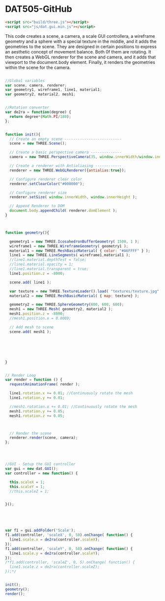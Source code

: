 # DAT505-GitHub
```html
<script src="build/three.js"></script>
<script src="js/dat.gui.min.js"></script>

```
This code creates a scene, a camera, a scale GUI controllera, a wireframe geometry and a sphere with a special texture in the middle, and it adds the geometries to the scene. They are designed in certain positions to express an aesthetic concept of  movement balance. Both 0f them are rotating. It then creates a WebGL renderer for the scene and camera, and it adds that viewport to the document.body element. Finally, it renders the geometries within the scene for the camera.

```javascript

//Global variables
var scene, camera, renderer;
var geometry1, wireframe1, line1, material1;
var geometry2, material2, mesh1;


//Rotation converter
var de2ra = function(degree) {
  return degree*(Math.PI/180);
};


function init(){
  // Create an empty scene --------------------------
  scene = new THREE.Scene();

  // Create a basic perspective camera --------------
  camera = new THREE.PerspectiveCamera(35, window.innerWidth/window.innerHeight, 300, 10000 );

  // Create a renderer with Antialiasing ------------
  renderer = new THREE.WebGLRenderer({antialias:true});

  // Configure renderer clear color
  renderer.setClearColor("#000000");

  // Configure renderer size
  renderer.setSize( window.innerWidth, window.innerHeight );

  // Append Renderer to DOM
  document.body.appendChild( renderer.domElement );
}



function geometry(){

  geometry1 = new THREE.IcosahedronBufferGeometry( 1500, 1 );
  wireframe1 = new THREE.WireframeGeometry( geometry1 );
  material1 = new THREE.MeshBasicMaterial( { color: "#A6FFFF" } );
  line1 = new THREE.LineSegments( wireframe1,material1 );
  //line1.material.depthTest = false;
  //line1.material.opacity = 1;
  //line1.material.transparent = true;
  line1.position.z = -8000;

  scene.add( line1 );

  var texture = new THREE.TextureLoader().load( "textures/texture.jpg" );
  material2 = new THREE.MeshBasicMaterial( { map: texture} );

  geometry2 = new THREE.SphereGeometry(600, 600, 600);
  mesh1 = new THREE.Mesh( geometry2, material2 );
  mesh1.position.z = -8000;
  //mesh1.position.x = 0.0009;

  // Add mesh to scene
  scene.add( mesh1 );






}


// Render Loop
var render = function () {
  requestAnimationFrame( render );

  line1.rotation.x += 0.01; //Continuously rotate the mesh
  line1.rotation.y += 0.01;

  //mesh1.rotation.x += 0.01; //Continuously rotate the mesh
  mesh1.rotation.y += 0.05;
  mesh1.rotation.z += 0.05;



  // Render the scene
  renderer.render(scene, camera);
};




//GUI - Setup the GUI controller
var gui = new dat.GUI();
var controller = new function() {

  this.scaleX = 1;
  this.scaleY = 1;
  //this.scaleZ = 1;


}();





var f1 = gui.addFolder('Scale');
f1.add(controller, 'scaleX', 0, 50).onChange( function() {
  line1.scale.x = de2ra(controller.scaleX);
});
f1.add(controller, 'scaleY', 0, 50).onChange( function() {
  line1.scale.y = de2ra(controller.scaleY);
});
/*f1.add(controller, 'scaleZ', 0, 5).onChange( function() {
  line1.scale.z = de2ra(controller.scaleZ);
});*/


init();
geometry();
render();
